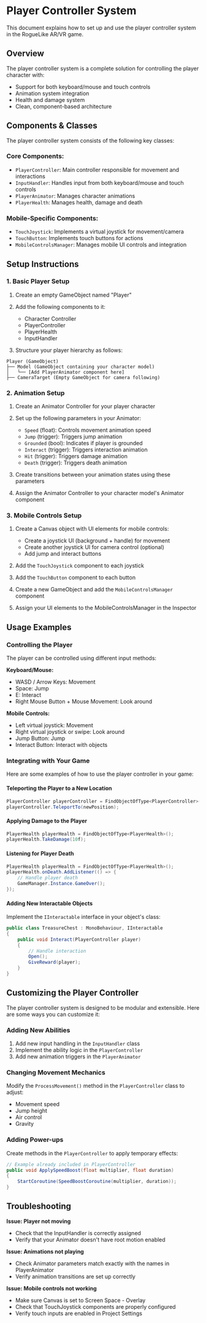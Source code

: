 # Player Controller System

This document explains how to set up and use the player controller system in the RogueLike AR/VR game.

## Overview

The player controller system is a complete solution for controlling the player character with:
- Support for both keyboard/mouse and touch controls
- Animation system integration
- Health and damage system
- Clean, component-based architecture

## Components & Classes

The player controller system consists of the following key classes:

### Core Components:
- `PlayerController`: Main controller responsible for movement and interactions
- `InputHandler`: Handles input from both keyboard/mouse and touch controls
- `PlayerAnimator`: Manages character animations
- `PlayerHealth`: Manages health, damage and death

### Mobile-Specific Components:
- `TouchJoystick`: Implements a virtual joystick for movement/camera
- `TouchButton`: Implements touch buttons for actions
- `MobileControlsManager`: Manages mobile UI controls and integration

## Setup Instructions

### 1. Basic Player Setup

1. Create an empty GameObject named "Player"
2. Add the following components to it:
   - Character Controller
   - PlayerController
   - PlayerHealth
   - InputHandler

3. Structure your player hierarchy as follows:
```
Player (GameObject)
├── Model (GameObject containing your character model)
│   └── [Add PlayerAnimator component here]
├── CameraTarget (Empty GameObject for camera following)
```

### 2. Animation Setup

1. Create an Animator Controller for your player character
2. Set up the following parameters in your Animator:
   - `Speed` (float): Controls movement animation speed
   - `Jump` (trigger): Triggers jump animation
   - `Grounded` (bool): Indicates if player is grounded
   - `Interact` (trigger): Triggers interaction animation
   - `Hit` (trigger): Triggers damage animation
   - `Death` (trigger): Triggers death animation

3. Create transitions between your animation states using these parameters
4. Assign the Animator Controller to your character model's Animator component

### 3. Mobile Controls Setup

1. Create a Canvas object with UI elements for mobile controls:
   - Create a joystick UI (background + handle) for movement
   - Create another joystick UI for camera control (optional)
   - Add jump and interact buttons

2. Add the `TouchJoystick` component to each joystick
3. Add the `TouchButton` component to each button
4. Create a new GameObject and add the `MobileControlsManager` component
5. Assign your UI elements to the MobileControlsManager in the Inspector

## Usage Examples

### Controlling the Player

The player can be controlled using different input methods:

**Keyboard/Mouse:**
- WASD / Arrow Keys: Movement
- Space: Jump
- E: Interact
- Right Mouse Button + Mouse Movement: Look around

**Mobile Controls:**
- Left virtual joystick: Movement
- Right virtual joystick or swipe: Look around
- Jump Button: Jump
- Interact Button: Interact with objects

### Integrating with Your Game

Here are some examples of how to use the player controller in your game:

#### Teleporting the Player to a New Location

```csharp
PlayerController playerController = FindObjectOfType<PlayerController>();
playerController.TeleportTo(newPosition);
```

#### Applying Damage to the Player

```csharp
PlayerHealth playerHealth = FindObjectOfType<PlayerHealth>();
playerHealth.TakeDamage(10f);
```

#### Listening for Player Death

```csharp
PlayerHealth playerHealth = FindObjectOfType<PlayerHealth>();
playerHealth.onDeath.AddListener(() => {
    // Handle player death
    GameManager.Instance.GameOver();
});
```

#### Adding New Interactable Objects

Implement the `IInteractable` interface in your object's class:

```csharp
public class TreasureChest : MonoBehaviour, IInteractable
{
    public void Interact(PlayerController player)
    {
        // Handle interaction
        Open();
        GiveReward(player);
    }
}
```

## Customizing the Player Controller

The player controller system is designed to be modular and extensible. Here are some ways you can customize it:

### Adding New Abilities

1. Add new input handling in the `InputHandler` class
2. Implement the ability logic in the `PlayerController`
3. Add new animation triggers in the `PlayerAnimator`

### Changing Movement Mechanics

Modify the `ProcessMovement()` method in the `PlayerController` class to adjust:
- Movement speed
- Jump height
- Air control
- Gravity

### Adding Power-ups

Create methods in the `PlayerController` to apply temporary effects:
```csharp
// Example already included in PlayerController
public void ApplySpeedBoost(float multiplier, float duration)
{
    StartCoroutine(SpeedBoostCoroutine(multiplier, duration));
}
```

## Troubleshooting

**Issue: Player not moving**
- Check that the InputHandler is correctly assigned
- Verify that your Animator doesn't have root motion enabled

**Issue: Animations not playing**
- Check Animator parameters match exactly with the names in PlayerAnimator
- Verify animation transitions are set up correctly

**Issue: Mobile controls not working**
- Make sure Canvas is set to Screen Space - Overlay
- Check that TouchJoystick components are properly configured
- Verify touch inputs are enabled in Project Settings 